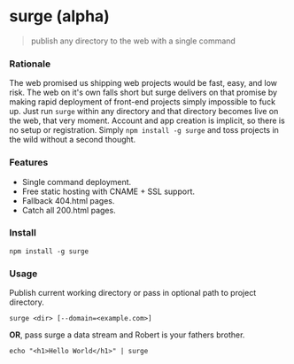 # surge (alpha)

> publish any directory to the web with a single command

### Rationale

The web promised us shipping web projects would be fast, easy, and low risk. The web on it's own falls short but surge delivers on that promise by making rapid deployment of front-end projects simply impossible to fuck up. Just run `surge` within any directory and that directory becomes live on the web, that very moment. Account and app creation is implicit, so there is no setup or registration. Simply `npm install -g surge` and toss projects in the wild without a second thought.

### Features

- Single command deployment.
- Free static hosting with CNAME + SSL support.
- Fallback 404.html pages.
- Catch all 200.html pages.

### Install

    npm install -g surge

### Usage

Publish current working directory or pass in optional path to project directory.

    surge <dir> [--domain=<example.com>]

**OR**, pass surge a data stream and Robert is your fathers brother.

    echo "<h1>Hello World</h1>" | surge



